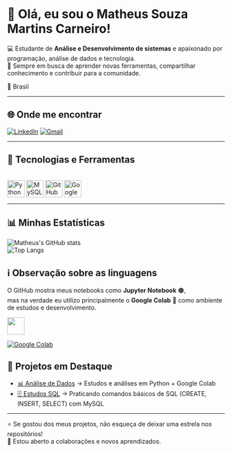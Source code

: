 # 👋 Olá, eu sou o Matheus Souza Martins Carneiro!  

💻 Estudante de **Análise e Desenvolvimento de sistemas** e apaixonado por programação, análise de dados e tecnologia.  
🚀 Sempre em busca de aprender novas ferramentas, compartilhar conhecimento e contribuir para a comunidade.  

📍 Brasil  

---

## 🌐 Onde me encontrar

[![LinkedIn](https://img.shields.io/badge/LinkedIn-0077B5?style=for-the-badge&logo=linkedin&logoColor=white)](https://www.linkedin.com/in/matheus-martins-19a70033b)
[![Gmail](https://img.shields.io/badge/Gmail-D14836?style=for-the-badge&logo=gmail&logoColor=white)](mailto:matheusmartins23212@gmail.com)

---
## 🚀 Tecnologias e Ferramentas  

<div style="display: inline_block"><br>  
  <img align="center" alt="Python" height="40" width="40" src="https://cdn.jsdelivr.net/gh/devicons/devicon/icons/python/python-original.svg">  
  <img align="center" alt="MySQL" height="40" width="40" src="https://cdn.jsdelivr.net/gh/devicons/devicon/icons/mysql/mysql-original.svg">  
  <img align="center" alt="GitHub" height="40" width="40" src="https://cdn.jsdelivr.net/gh/devicons/devicon/icons/github/github-original.svg">  
  <img align="center" alt="Google Colab" height="40" width="40" src="https://cdn.jsdelivr.net/gh/devicons/devicon/icons/googlecolab/googlecolab-original.svg">  
</div>

---

## 📊 Minhas Estatísticas

![Matheus's GitHub stats](https://github-readme-stats.vercel.app/api?username=MatheusSMC&show_icons=true&theme=radical)  
![Top Langs](https://github-readme-stats.vercel.app/api/top-langs/?username=MatheusSMC&layout=compact&theme=radical)



## ℹ️ Observação sobre as linguagens

O GitHub mostra meus notebooks como **Jupyter Notebook** 🟠,  
mas na verdade eu utilizo principalmente o **Google Colab** 🚀 como ambiente de estudos e desenvolvimento.

<div>
  <img src="https://cdn.jsdelivr.net/gh/devicons/devicon/icons/googlecolab/googlecolab-original.svg" width="40"/>
</div>

[![Google Colab](https://img.shields.io/badge/Google%20Colab-F9AB00?style=for-the-badge&logo=googlecolab&logoColor=white)](https://colab.research.google.com/)

## 📌 Projetos em Destaque

- [📊 Análise de Dados](https://github.com/MatheusSMC/Analise_de_dados) → Estudos e análises em Python + Google Colab  
- [🗄️ Estudos SQL](https://github.com/MatheusSMC/estudos-sql) → Praticando comandos básicos de SQL (CREATE, INSERT, SELECT) com MySQL  

---

⭐ Se gostou dos meus projetos, não esqueça de deixar uma estrela nos repositórios!  
📩 Estou aberto a colaborações e novos aprendizados.

